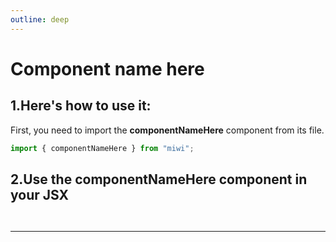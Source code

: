 ```yaml
---
outline: deep
---
```


# Component name here

<!-- Component description -->

## 1.Here's how to use it:

First, you need to import the **componentNameHere** component from its file.

```ts
import { componentNameHere } from "miwi";
```

## 2.Use the componentNameHere component in your JSX


<!-- Example with code  -->

```ts

```

<!-- Other example with code -->

```ts

```

<!-- Example notes -->

---

<!-- Extra example with code -->

```ts

```

<!-- Final note and references -->
